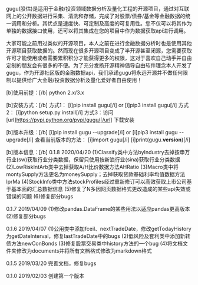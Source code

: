 gugu(股估)是适用于金融/投资领域数据分析及量化工程的开源项目，通过对互联网上的公开数据进行采集、清洗和存储，完成了对股票/债券/基金等金融数据的统一调用和分析。其优点是速度快、可定制及高度的可复用性。您不仅可以将其作为单独的数据接口使用，还可以将其集成在您的项目中作为数据获取api进行调用。

大家可能之前用过类似的开源项目，本人之前在进行金融数据分析时也是使用其他开源项目获取数据的。然而现在很多开源项目变成了半开源甚至闭源，您需要获取许可才能使用或者需要累积积分才能获得更多的权限，这对于喜欢自己动手并自由定制的朋友会有很多的不便。为了充分发扬开源精神倡导自由软件理念本人开发了gugu，作为开源社区版的金融数据api，我们承诺gugu将永远开源并不做任何限制以提供给广大金融/投资数据分析及量化爱好者自由使用！

[b]使用前提：[/b]
python 2.x/3.x

[b]安装方式：[/b]
方式1： [i]pip install gugu[/i] or [i]pip3 install gugu[/i]
方式2： [i]python setup.py install[/i]
方式3：访问 [url]https://pypi.python.org/pypi/gugu/[/url] 下载安装

[b]版本升级：[/b]
[i]pip install gugu --upgrade[/i] or [i]pip3 install gugu --upgrade[/i] 
查看当前版本的方法：
[i]import gugu[/i]
[i]print(gugu.__version__)[/i]

[b]版本信息：[/b]
0.1.8 2020/04/20
(1)Classify类中方法byIndustry去掉按申万行业(sw)获取行业分类数据，保留只使用按新浪行业(sina)获取行业分类数据
(2)LowRiskIntArb类中去掉获取A/H比价数据方法AHRatio
(3)Macro类中将montySupply方法更名为moneySupply；去掉获取贷款基础利率均值数据方法lprMa
(4)StockInfo类中方法stockProfiles经过重新修订可以高效获取上市公司基于基本面的汇总数据信息
(5)修复了N多因网页数据格式更改造成的某些api失效或错误的问题
(6)修复部分bugs

0.1.7 2019/04/09
(1)修改pandas.DataFrame的某些用法以适应pandas更高版本
(2)修复部分bugs

0.1.6 2019/04/07
(1)公用类中添加fceil、nextTradeDate，修改getTodayHistory为getDateInterval，修复lastTradeDate中的bugs
(2)低风险及套利类中添加新转债方法newConBonds
(3)修复股票交易类中history方法的一个bug
(4)将文档文件夹修改为documents并将所有文档格式修改为markdown格式

0.1.5 2019/03/20
完善文档，修复bugs
    
0.1.0 2019/02/03
创建第一个版本
